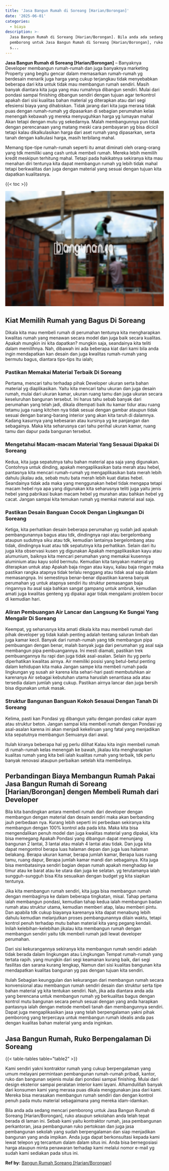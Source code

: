 ```yaml
---
title: 'Jasa Bangun Rumah di Soreang [Harian/Borongan]'
date: '2025-06-01'
categories:
  - biaya
description: >-
  Jasa Bangun Rumah di Soreang [Harian/Borongan]. Bila anda ada sedang mencari
  pemborong untuk Jasa Bangun Rumah di Soreang [Harian/Borongan], ruko ataupun
  s...
---
```


**Jasa Bangun Rumah di Soreang \[Harian/Borongan\]** – Banyaknya Developer membangun rumah-rumah dan juga banyaknya marketing Property yang begitu gencar dalam memasarkan rumah-rumah yg berdesain menarik juga harga yang cukup terjangkau tidak menyebabkan beberapa dari kita untuk tidak mau membangun rumah sendiri. Masih banyak diantara kita juga yang mau rumahnya dibangun sendiri. Mulai dari pondasi sampai finishing dibangun sendiri dengan tujuan agar terkontrol apakah dari sisi kualitas bahan material yg diterapkan atau dari segi efesiensi biaya yang dihabiskan. Tidak jarang dari kita juga merasa tidak puas dengan rumah-rumah yg dipasarkan di sebagian perumahan kelas menengah kebawah yg mereka menyuguhkan harga yg lumayan mahal Akan tetapi dengan mutu yg sekedarnya. Malah membangunnya pun tidak dengan perencanaan yang matang meski cara pembayaran yg bisa dicicil tetapi kalau dikalkulasikan harga dari aset rumah yang dipasarkan, serta tanah dengan kalkulasi harga, masih terbilang mahal.

Memang tipe-tipe rumah-rumah seperti itu amat diminati oleh orang-orang yang tdk memiliki uang cash untuk membeli rumah. Mereka lebih memilih kredit meskipun terhitung mahal. Tetapi pada hakikatnya sekiranya kita mau menahan diri tentunya kita dapat membangun rumah yg lebih tidak mahal tetapi berkwalitas dan juga dengan material yang sesuai dengan tujuan kita dapatkan kualitasnya.

{{< toc >}}

![Jasa Bangun Rumah di Soreang [Harian/Borongan]](/images/borong-bangunan-05.png)

## Kiat Memilih Rumah yang Bagus Di Soreang

Dikala kita mau membeli rumah di perumahan tentunya kita mengharapkan kwalitas rumah yang menawan secara model dan juga baik secara kualitas. Apakah mungkin ini kita dapatkan? mungkin saja, seandainya kita teliti dalam memilihnya. Nah, dibawah ini ada beberapa kiat dari kami bila anda ingin mendapatkan kan desain dan juga kwalitas rumah-rumah yang bermutu bagus, diantara tips-tips Itu ialah;

### Pastikan Memakai Material Terbaik Di Soreang

Pertama, mencari tahu terhadap pihak Developer ukuran serta bahan material yg diaplikasikan. Yaitu kita mencari tahu ukuran dan juga desain rumah, mulai dari ukuran kamar, ukuran ruang tamu dan juga ukuran secara keseluruhan bangunan tersebut. Ini harus tahu sebab banyak dari perumahan yang telah jadi, dikala ditempati baik itu kamar tidur atau ruang tetamu juga ruang kitchen nya tidak sesuai dengan gambar ataupun tidak sesuai dengan barang-barang interior yang akan kita taruh di dalamnya. Kadang kasurnya yang kebesaran atau kursinya yg ke panjangan dan sebagainya. Maka kita seharusnya cari tahu perihal ukuran kamar, ruang tamu dan dapur pada bangunan tersebut.

### Mengetahui Macam-macam Material Yang Sesauai Dipakai Di Soreang

Kedua, kita juga sepatutnya tahu bahan material apa saja yang digunakan. Contohnya untuk dinding, apakah mengaplikasikan bata merah atau hebel, pantasnya kita mencari rumah-rumah yg mengaplikasikan bata merah lebih dahulu jikalau ada, sebab mutu bata merah lebih kuat diatas hebel. Seandainya tidak ada maka yang menggunakan hebel tidak mengapa tetapi macam hebel nya apa yang digunakan kita seharusnya teliti juga yaitu jenis hebel yang pabrikasi bukan macam hebel yg murahan atau bahkan hebel yg cacat. Jangan sampai kita temukan rumah yg memkai material asal saja.

### Pastikan Desain Banguan Cocok Dengan Lingkungan Di Soreang

Ketiga, kita perhatikan desain beberapa perumahan yg sudah jadi apakah pembangunannya bagus atau tdk, dindingnya rapi atau bergelombang ataupun sudutnya siku atau tdk, kemudian lantainya bergelombang atau tidak, dindingnya kuat atau tdk sepatutnya kita perhatikan. Selain dari itu juga kita observasi kusen yg digunakan Apakah mengaplikasikan kayu atau alumunium, baiknya kita mencari perumahan yang memakai kusennya aluminium atau kayu solid bermutu. Kemudian kita tanyakan material yg diterapkan untuk atap Apakah baja ringan atau kayu, kalau baja ringan maka pastikan rangka atapnya tidak terlalu renggang atau tidak asal saja dalam memasangnya. Ini semestinya benar-benar dipastikan karena banyak perumahan yg untuk atapnya sendiri itu struktur pemasangan baja ringannya itu asal saja bahkan sangat gampang untuk ambruk, kemudian amati juga kwalitas genteng yg dipakai agar tidak mengalami problem bocor di kemudian hari.

### Aliran Pembuangan Air Lancar dan Langsung Ke Sungai Yang Mengalir Di Soreang

Keempat, yg seharusnya kita amati dikala kita mau membeli rumah dari pihak developer yg tidak kalah penting adalah tentang saluran limbah dan juga kamar kecil. Banyak dari rumah-rumah yang tdk membangun pipa pembuangan dengan benar, malah banyak juga dari perumahan yg asal saja membangun pipa pembuangannya. Ini mesti diamati, pastikan trek pembuangannya itu rapi dan juga tidak asal-asalan. Selain itu yg perlu diperhatikan kwalitas airnya. Air memiliki posisi yang betul-betul penting dalam kehidupan kita maka Jangan sampe kita membeli rumah pada lingkungan yg susah air karena kita sehari-hari pasti membutuhkan air karenanya Air sebagai kebutuhan utama haruslah senantiasa ada atau tersedia dalam jumlah yang cukup. Pastikan airnya lancar dan juga bersih bisa digunakan untuk masak.

### Struktur Bangunan Banguan Kokoh Sesauai Dengan Tanah Di Soreang

Kelima, pasti kan Pondasi yg dibangun yaitu dengan pondasi cakar ayam atau struktur beton. Jangan sampai kita membeli rumah dengan Pondasi yg asal-asalan karena ini akan menjadi kekeliruan yang fatal yang menjadikan kita sepatutnya membangun Semuanya dari awal.

Itulah kiranya beberapa hal yg perlu dilihat Kalau kita ingin membeli rumah di rumah-rumah kelas menengah ke bawah, jikalau kita mengharapkan kualitas rumah yang kita beli ialah kualitas rumah yang terbaik, tdk perlu banyak renovasi ataupun perbaikan setelah kita membelinya.

## Perbandingan Biaya Membangun Rumah Pakai Jasa Bangun Rumah di Soreang \[Harian/Borongan\] dengen Membeli Rumah dari Developer

Bila kita bandingkan antara membeli rumah dari developer dengan membangun dengan material dan desain sendiri maka akan berbanding jauh perbedaan nya. Kurang lebih seperti ini perbedaan sekiranya kita membangun dengan 100% kontrol ada pada kita. Maka kita bisa mengendalikan penuh model dan juga kwalitas material yang dipakai, kita bisa memegang Apakah Pondasi yang dibangun dapat menunjang bangunan 2 lantai, 3 lantai atau malah 4 lantai atau tidak. Dan juga kita dapat mengontrol berapa luas halaman depan dan juga luas halaman belakang. Berapa ukuran kamar, berapa jumlah kamar, Berapa luas ruang tamu, ruang dapur, Berapa jumlah kamar mandi dan sebagainya. Kita juga bisa membatasinya sendiri bagian depan rumah apakah menghadap ke timur atau ke barat atau ke utara dan juga ke selatan. yg terutamanya ialah sungguh-sungguh bisa Kita sesuaikan dengan budget yg kita siapkan tentunya.

Jika kita membangun rumah sendiri, kita juga bisa membangun rumah dengan membaginya ke dalam beberapa tingkatan, misal. Tahap pertama ialah membangun pondasi, kemudian tahap kedua ialah membangun badan rumah atau struktur utama, kemudian memberi atap, lalau memberi pintu. Dan apabila tdk cukup biayanya karenanya kita dapat menabung lebih dahulu kemudian melanjutkan proses pembangunannya dilain waktu, tetapi kontrol penuh terhadap mutu bahan material kita yang pegang kendali. Inilah kelebihan-kelebihan jikalau kita membangun rumah dengan membangun sendiri yaitu tdk membeli rumah jadi lewat developer perumahan.

Dari sisi kekurangannya sekiranya kita membangun rumah sendiri adalah tidak berada dalam lingkungan atau Lingkungan Tempat rumah-rumah yang tertata rapih. yang mungkin dari segi keamanan kurang baik, dari segi fasilitas dan sarana kurang lengkap, Namun dari sisi kualitas bangunan kita mendapatkan kualitas bangunan yg pas dengan tujuan kita sendiri.

Itulah Sebagian keunggulan dan kekurangan dari membangun rumah secara konvensional atau membangun rumah sendiri desain dan struktur serta tipe bahan material yg kita tentukan sendiri. Nah, jika ada diantara anda ada yang berencana untuk membangun rumah yg berkualitas bagus dengan kontrol mutu bangunan secara penuh sesuai dengan yang anda harapkan pantasnya ialah dengan metode membeli tanah dan membangunnya sendiri. Dapat juga mengaplikasikan jasa yang telah berpengalaman yakni pihak pemborong yang terpercaya untuk membangun rumah idealis anda pas dengan kualitas bahan material yang anda inginkan.

## Jasa Bangun Rumah, Ruko Berpengalaman Di Soreang

{{< table-tables table="table2" >}}

Kami sendiri yakni kontraktor rumah yang cukup berpengalaman yang umum melayani permintaan pembangunan rumah-rumah pribadi, kantor, ruko dan bangunan sejenis mulai dari pondasi sampai finishing. Mulai dari design eksterior sampai peralatan interior kami layani. Alhamdulillah banyak dari konsumen kami yang merasa puas dikala menggunakan jasa dari kami. Mereka bisa merasakan membangun rumah sendiri dan dengan kontrol penuh pada mutu material sebagaimana yang mereka idam-idamkan.

Bila anda ada sedang mencari pemborong untuk Jasa Bangun Rumah di Soreang \[Harian/Borongan\], ruko ataupun sekolahan anda telah tepat berada di laman ini. Sebab kami yaitu kontraktor rumah, jasa pembangunan perkantoran, jasa pembangunan ruko pertokoan dan juga jasa pembangunan sekolah yang sudah berpengalaman dan siap menjadikan bangunan yang anda impikan. Anda juga dapat berkonsultasi kepada kami lewat telepon yg tercantum dalam dalam situs ini. Anda bisa bernegosiasi harga ataupun minta penawaran terhadap kami melalui nomor e-mail yg sudah kami sediakan pada situs ini.

**Ref by:** [Bangun Rumah Soreang [Harian/Borongan]](https://id.wikipedia.org/wiki/Bangun)

